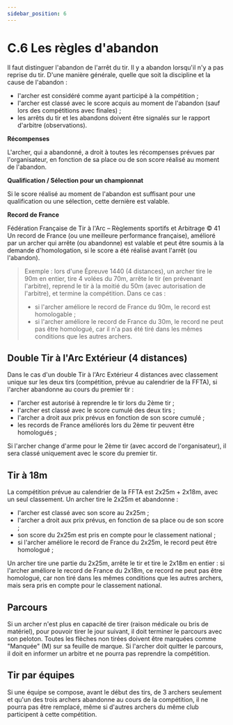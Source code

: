 ```yaml
---
sidebar_position: 6
---
```


# C.6 Les règles d'abandon

Il faut distinguer l'abandon de l'arrêt du tir. Il y a abandon lorsqu'il n'y a pas reprise du tir. D'une manière
générale, quelle que soit la discipline et la cause de l'abandon :

- l'archer est considéré comme ayant participé à la compétition ;
- l'archer est classé avec le score acquis au moment de l'abandon (sauf lors des compétitions avec
  finales) ;
- les arrêts du tir et les abandons doivent être signalés sur le rapport d'arbitre (observations).

**Récompenses**

L'archer, qui a abandonné, a droit à toutes les récompenses prévues par l'organisateur, en fonction de sa
place ou de son score réalisé au moment de l'abandon.

**Qualification / Sélection pour un championnat**

Si le score réalisé au moment de l'abandon est suffisant pour une qualification ou une sélection, cette
dernière est valable.

**Record de France**

Fédération Française de Tir à l'Arc – Règlements sportifs et Arbitrage © 41
Un record de France (ou une meilleure performance française), amélioré par un archer qui arrête (ou
abandonne) est valable et peut être soumis à la demande d'homologation, si le score a été réalisé avant
l'arrêt (ou l'abandon).

> Exemple : lors d'une Épreuve 1440 (4 distances), un archer tire le 90m en entier, tire 4 volées du 70m,
> arrête le tir (en prévenant l'arbitre), reprend le tir à la moitié du 50m (avec autorisation de l'arbitre), et
> termine la compétition. Dans ce cas :
>
> - si l'archer améliore le record de France du 90m, le record est homologable ;
> - si l'archer améliore le record de France du 30m, le record ne peut pas être homologué, car il n'a
>   pas été tiré dans les mêmes conditions que les autres archers.

## Double Tir à l'Arc Extérieur (4 distances)

Dans le cas d'un double Tir à l'Arc Extérieur 4 distances avec classement unique sur les deux tirs
(compétition, prévue au calendrier de la FFTA), si l'archer abandonne au cours du premier tir :

- l'archer est autorisé à reprendre le tir lors du 2ème tir ;
- l'archer est classé avec le score cumulé des deux tirs ;
- l'archer a droit aux prix prévus en fonction de son score cumulé ;
- les records de France améliorés lors du 2ème tir peuvent être homologués ;

Si l'archer change d'arme pour le 2ème tir (avec accord de l'organisateur), il sera classé uniquement avec le
score du premier tir.

## Tir à 18m

La compétition prévue au calendrier de la FFTA est 2x25m + 2x18m, avec un seul classement. Un archer
tire le 2x25m et abandonne :

- l'archer est classé avec son score au 2x25m ;
- l'archer a droit aux prix prévus, en fonction de sa place ou de son score ;
- son score du 2x25m est pris en compte pour le classement national ;
- si l'archer améliore le record de France du 2x25m, le record peut être homologué ;

Un archer tire une partie du 2x25m, arrête le tir et tire le 2x18m en entier : si l'archer améliore le record
de France du 2x18m, ce record ne peut pas être homologué, car non tiré dans les mêmes conditions que
les autres archers, mais sera pris en compte pour le classement national.

## Parcours

Si un archer n'est plus en capacité de tirer (raison médicale ou bris de matériel), pour pouvoir tirer le jour
suivant, il doit terminer le parcours avec son peloton. Toutes les flèches non tirées doivent être marquées
comme "Manquée" (M) sur sa feuille de marque. Si l'archer doit quitter le parcours, il doit en informer un
arbitre et ne pourra pas reprendre la compétition.

## Tir par équipes

Si une équipe se compose, avant le début des tirs, de 3 archers seulement et qu'un des trois archers
abandonne au cours de la compétition, il ne pourra pas être remplacé, même si d'autres archers du même
club participent à cette compétition.
